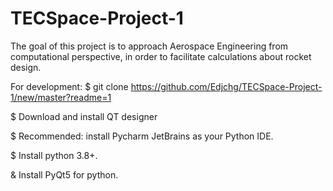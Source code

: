 # TECSpace-Project-1
The goal of this project is to approach Aerospace Engineering from computational perspective, in order to facilitate calculations about rocket design. 

For development:
$ git clone https://github.com/Edjchg/TECSpace-Project-1/new/master?readme=1 

$ Download and install QT designer

$ Recommended: install Pycharm JetBrains as your Python IDE.

$ Install python 3.8+.

& Install PyQt5 for python.


